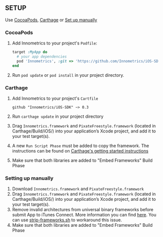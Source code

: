 ## SETUP

Use [CocoaPods](https://github.com/CocoaPods/CocoaPods), [Carthage](https://github.com/carthage/carthage) or [Set up manually](#setting-up-manually)

### CocoaPods

1. Add Innometrics to your project's `Podfile`:

	```ruby
	target :MyApp do
	  # your app dependencies
	  pod 'Innometrics', :git => 'https://github.com/Innometrics/iOS-SDK.git', :tag => 'v0.3'
	end
	```

2. Run `pod update` or `pod install` in your project directory.

### Carthage

1. Add Innometrics to your project's `Cartfile`

    ```
    github "Innometrics/iOS-SDK" ~> 0.3
    ```

2. Run `carthage update` in your project directory
3. Drag `Innometrics.framework` and `PixateFreestyle.framework` (located in Carthage/Build/iOS/) into your application’s Xcode project, and add it to your test target(s).
4. A new `Run Script Phase` must be added to copy the framework. The instructions can be found on [Carthage's getting started instructions](https://github.com/carthage/carthage#getting-started)
5. Make sure that both libraries are added to "Embed Frameworks" Build Phase

### Setting up manually

1. Download `Innometrics.framework` and `PixateFreestyle.framework`
1. Drag `Innometrics.framework` and `PixateFreestyle.framework` (located in Carthage/Build/iOS/) into your application’s Xcode project, and add it to your test target(s).
1. Remove invalid architectures from universal binary frameworks before submit App to iTunes Connect. More information you can find [here](http://stackoverflow.com/questions/29634466/how-to-export-fat-cocoa-touch-framework-for-simulator-and-device#answer-31270427). You can use [strip-frameworks.sh](https://github.com/realm/realm-cocoa/blob/f07d1af226b67c0aefb150d12da3fd34c5d64087/scripts/strip-frameworks.sh) to workaround this issue.
1. Make sure that both libraries are added to "Embed Frameworks" Build Phase



